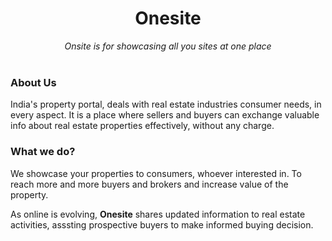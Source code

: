<div align="center">
    <h1>Onesite</h1>
    <i>Onsite is for showcasing all you sites at one place</i>
</div>

<br />

### About Us
India's property portal, deals with real estate industries consumer needs, in every aspect.
It is a place where sellers and buyers can exchange valuable info about real estate properties effectively, without any charge.

### What we do?
We showcase your properties to consumers, whoever interested in. To reach more and more buyers and brokers and increase value of the property.

As online is evolving, **Onesite** shares updated information to real estate activities, asssting prospective buyers to make informed buying decision.
